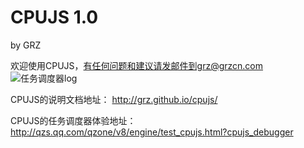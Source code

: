 <h1>CPUJS 1.0</h1>  
<p>by GRZ</p>

欢迎使用CPUJS，有任何问题和建议请发邮件到grz@grzcn.com
![任务调度器log](https://raw.github.com/grz/cpujs/blog_pages/blog_pages/readme.files/blog_cover.jpg)

CPUJS的说明文档地址：
http://grz.github.io/cpujs/

CPUJS的任务调度器体验地址：
http://qzs.qq.com/qzone/v8/engine/test_cpujs.html?cpujs_debugger
